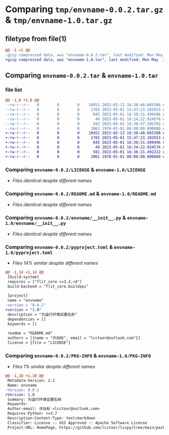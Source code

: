 # Comparing `tmp/envname-0.0.2.tar.gz` & `tmp/envname-1.0.tar.gz`

## filetype from file(1)

```diff
@@ -1 +1 @@
-gzip compressed data, was "envname-0.0.2.tar", last modified: Mon May  1 16:32:23 2023, max compression
+gzip compressed data, was "envname-1.0.tar", last modified: Mon May  1 16:40:11 2023, max compression
```

## Comparing `envname-0.0.2.tar` & `envname-1.0.tar`

### file list

```diff
@@ -1,6 +1,6 @@
--rw-r--r--   0        0        0    10951 2023-02-13 16:30:40.665398 envname-0.0.2/LICENSE
--rw-r--r--   0        0        0     1765 2023-05-01 15:47:23.102653 envname-0.0.2/README.md
--rw-r--r--   0        0        0      645 2023-05-01 16:30:31.499496 envname-0.0.2/envname/__init__.py
--rw-r--r--   0        0        0       49 2023-05-01 16:24:22.924576 envname-0.0.2/envname/_envname.py
--rw-r--r--   0        0        0      583 2023-05-01 16:30:47.105702 envname-0.0.2/pyproject.toml
--rw-r--r--   0        0        0     2063 1970-01-01 00:00:00.000000 envname-0.0.2/PKG-INFO
+-rw-r--r--   0        0        0    10951 2023-02-13 16:30:40.665398 envname-1.0/LICENSE
+-rw-r--r--   0        0        0     1765 2023-05-01 15:47:23.102653 envname-1.0/README.md
+-rw-r--r--   0        0        0      645 2023-05-01 16:30:31.499496 envname-1.0/envname/__init__.py
+-rw-r--r--   0        0        0       49 2023-05-01 16:24:22.924576 envname-1.0/envname/_envname.py
+-rw-r--r--   0        0        0      581 2023-05-01 16:36:21.492222 envname-1.0/pyproject.toml
+-rw-r--r--   0        0        0     2061 1970-01-01 00:00:00.000000 envname-1.0/PKG-INFO
```

### Comparing `envname-0.0.2/LICENSE` & `envname-1.0/LICENSE`

 * *Files identical despite different names*

### Comparing `envname-0.0.2/README.md` & `envname-1.0/README.md`

 * *Files identical despite different names*

### Comparing `envname-0.0.2/envname/__init__.py` & `envname-1.0/envname/__init__.py`

 * *Files identical despite different names*

### Comparing `envname-0.0.2/pyproject.toml` & `envname-1.0/pyproject.toml`

 * *Files 14% similar despite different names*

```diff
@@ -1,14 +1,14 @@
 [build-system]
 requires = ["flit_core >=3.2,<4"]
 build-backend = "flit_core.buildapi"
 
 [project]
 name = "envname"
-version = "0.0.2"
+version = "1.0"
 description = "为运行环境设置名称"
 dependencies = []
 keywords = []
 
 readme = "README.md"
 authors = [{name = "许灿标", email = "lcctoor@outlook.com"}]
 license = {file = "LICENSE"}
```

### Comparing `envname-0.0.2/PKG-INFO` & `envname-1.0/PKG-INFO`

 * *Files 1% similar despite different names*

```diff
@@ -1,10 +1,10 @@
 Metadata-Version: 2.1
 Name: envname
-Version: 0.0.2
+Version: 1.0
 Summary: 为运行环境设置名称
 Keywords: 
 Author-email: 许灿标 <lcctoor@outlook.com>
 Requires-Python: >=3.7
 Description-Content-Type: text/markdown
 Classifier: License :: OSI Approved :: Apache Software License
 Project-URL: HomePage, https://github.com/lcctoor/lccpy/tree/main/packages/envname#readme
```

